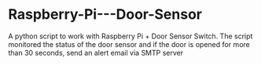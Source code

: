 # Raspberry-Pi---Door-Sensor
A python script to work with Raspberry Pi + Door Sensor Switch. The script monitored the status of the door sensor and if the door is opened for more than 30 seconds, send an alert email via SMTP server
